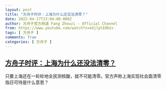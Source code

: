 ```yaml
---
layout: post
title: "方舟子时评：上海为什么还没法清零？"
date: 2022-04-17T23:04:00.000Z
author: 方舟子官方频道 Fang Zhouzi - Official Channel
from: https://www.youtube.com/watch?v=eXjlplE0Uzc
tags: [ 方舟子 ]
comments: True
categories: [ 方舟子 ]
---
```

<!--1650236640000-->
[方舟子时评：上海为什么还没法清零？](https://www.youtube.com/watch?v=eXjlplE0Uzc)
------

<div>
只要上海还在一轮轮地全民测核酸，就不可能清零。官方声称上海实现社会面清零指日可待是什么意思？
</div>
